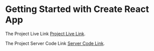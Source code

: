 # Getting Started with Create React App

The Project Live Link [Project Live Link](https://blog-cmsa.web.app/).

The Project Server Code Link [Server Code Link](https://github.com/kibria-khandaker/Blog-CMSA-Server).

